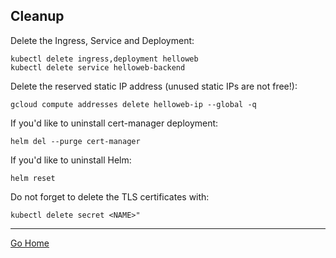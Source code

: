 ## Cleanup

Delete the Ingress, Service and Deployment:

    kubectl delete ingress,deployment helloweb
    kubectl delete service helloweb-backend

Delete the reserved static IP address (unused static IPs are not free!):

    gcloud compute addresses delete helloweb-ip --global -q

If you'd like to uninstall cert-manager deployment:

    helm del --purge cert-manager

If you'd like to uninstall Helm:

    helm reset

Do not forget to delete the TLS certificates with:

    kubectl delete secret <NAME>"

-----

[Go Home](README.md)
